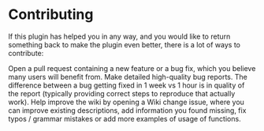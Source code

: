 # Contributing
If this plugin has helped you in any way, and you would like to return something back to make the plugin even better, there is a lot of ways to contribute:

Open a pull request containing a new feature or a bug fix, which you believe many users will benefit from. Make detailed high-quality bug reports. The difference between a bug getting fixed in 1 week vs 1 hour is in quality of the report (typically providing correct steps to reproduce that actually work).
Help improve the wiki by opening a Wiki change issue, where you can improve existing descriptions, add information you found missing, fix typos / grammar mistakes or add more examples of usage of functions.
